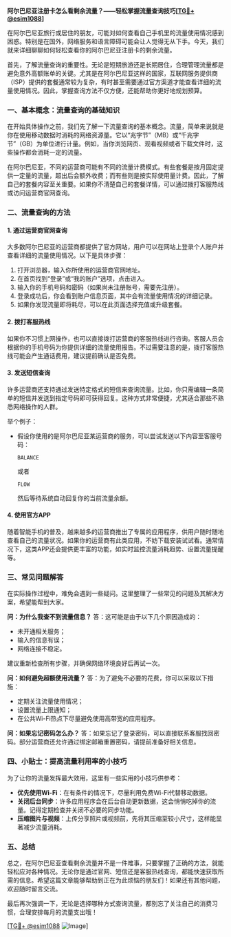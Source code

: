 **阿尔巴尼亚注册卡怎么看剩余流量？——轻松掌握流量查询技巧[[TG💪+ @esim1088](https://t.me/s/esim1088)]**

在阿尔巴尼亚旅行或居住的朋友，可能对如何查看自己手机里的流量使用情况感到困惑。特别是在国外，网络服务和语言障碍可能会让人觉得无从下手。今天，我们就来详细聊聊如何轻松查看你的阿尔巴尼亚注册卡的剩余流量。

首先，了解流量查询的重要性。无论是短期旅游还是长期居住，合理管理流量都是避免意外高额账单的关键。尤其是在阿尔巴尼亚这样的国家，互联网服务提供商（ISP）提供的套餐通常较为复杂，有时甚至需要通过官方渠道才能查看详细的流量使用情况。因此，掌握查询方法不仅方便，还能帮助你更好地规划预算。

### **一、基本概念：流量查询的基础知识**

在开始具体操作之前，我们先了解一下流量查询的基本概念。流量，简单来说就是你在使用移动数据时消耗的网络资源量。它以“兆字节”（MB）或“千兆字节”（GB）为单位进行计量。例如，当你浏览网页、观看视频或者下载文件时，这些操作都会消耗一定的流量。

在阿尔巴尼亚，不同的运营商可能有不同的流量计费模式。有些套餐是按月固定提供一定量的流量，超出后会额外收费；而有些则是按实际使用量计费。因此，了解自己的套餐内容至关重要。如果你不清楚自己的套餐详情，可以通过拨打客服热线或访问运营商官网查询。

### **二、流量查询的方法**

#### **1. 通过运营商官网查询**
大多数阿尔巴尼亚的运营商都提供了官方网站，用户可以在网站上登录个人账户并查看详细的流量使用情况。以下是具体步骤：

1. 打开浏览器，输入你所使用的运营商官网地址。
2. 在首页找到“登录”或“我的账户”选项，点击进入。
3. 输入你的手机号码和密码（如果尚未注册账号，需要先注册）。
4. 登录成功后，你会看到账户信息页面，其中会有流量使用情况的详细记录。
5. 如果你发现流量即将耗尽，可以在此页面选择充值或升级套餐。

#### **2. 拨打客服热线**
如果你不习惯上网操作，也可以直接拨打运营商的客服热线进行咨询。客服人员会根据你的手机号码为你提供详细的流量使用报告。不过需要注意的是，拨打客服热线可能会产生通话费用，建议提前确认是否免费。

#### **3. 发送短信查询**
许多运营商还支持通过发送特定格式的短信来查询流量。比如，你只需编辑一条简单的短信并发送到指定号码即可获得回复。这种方式非常便捷，尤其适合那些不熟悉网络操作的人群。

举个例子：
- 假设你使用的是阿尔巴尼亚某运营商的服务，可以尝试发送以下内容至客服号码：
  ```
  BALANCE
  ```
  或者
  ```
  FLOW
  ```
  然后等待系统自动回复你的当前流量余额。

#### **4. 使用官方APP**
随着智能手机的普及，越来越多的运营商推出了专属的应用程序，供用户随时随地查看自己的流量状况。如果你的运营商有此类应用，不妨下载安装试试看。通常情况下，这类APP还会提供更丰富的功能，如实时监控流量消耗趋势、设置流量提醒等。

### **三、常见问题解答**

在实际操作过程中，难免会遇到一些疑问。这里整理了一些常见的问题及其解决方案，希望能帮到大家。

**问：为什么我查不到流量信息？**
答：这可能是由于以下几个原因造成的：
- 未开通相关服务；
- 输入的信息有误；
- 网络连接不稳定。

建议重新检查所有步骤，并确保网络环境良好后再试一次。

**问：如何避免超额使用流量？**
答：为了避免不必要的花费，你可以采取以下措施：
- 定期关注流量使用情况；
- 设置流量上限通知；
- 在公共Wi-Fi热点下尽量避免使用高带宽的应用程序。

**问：如果忘记密码怎么办？**
答：如果忘记了登录密码，可以直接联系客服找回密码。部分运营商还允许通过绑定邮箱重置密码，请提前准备好相关信息。

### **四、小贴士：提高流量利用率的小技巧**

为了让你的流量发挥最大效用，这里有一些实用的小技巧供参考：

- **优先使用Wi-Fi**：在有条件的情况下，尽量利用免费Wi-Fi代替移动数据。
- **关闭后台同步**：许多应用程序会在后台自动更新数据，这会悄悄吃掉你的流量。记得定期检查并关闭不必要的同步功能。
- **压缩图片与视频**：上传分享照片或视频前，先将其压缩至较小尺寸，这样能显著减少流量消耗。

### **五、总结**

总之，在阿尔巴尼亚查看剩余流量并不是一件难事，只要掌握了正确的方法，就能轻松应对各种情况。无论你是通过官网、短信还是客服热线查询，都能快速获取所需的信息。希望这篇文章能够帮助到正在为此烦恼的朋友们！如果还有其他问题，欢迎随时留言交流。

最后再次强调一下，无论是选择哪种方式查询流量，都别忘了关注自己的消费习惯，合理安排每月的流量支出哦！

[[TG💪+ @esim1088](https://t.me/s/esim1088) ![Image](https://i.postimg.cc/4NQfJmqS/Snipaste-2025-05-13-00-14-12.png)]